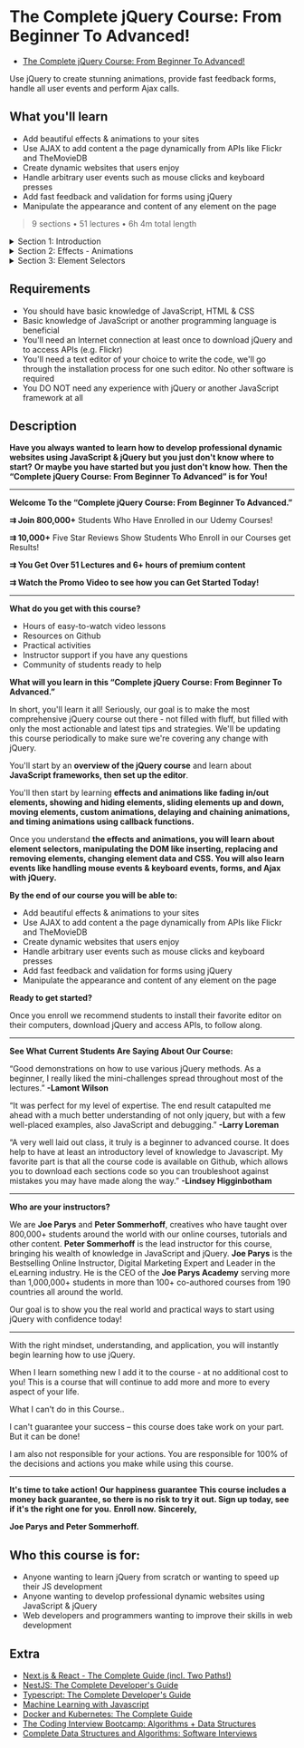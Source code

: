 # The Complete jQuery Course: From Beginner To Advanced!

- [The Complete jQuery Course: From Beginner To Advanced!](https://www.udemy.com/course/jquery-tutorial/)

Use jQuery to create stunning animations, provide fast feedback forms, handle all user events and perform Ajax calls.

##  What you'll learn
-   Add beautiful effects & animations to your sites
-   Use AJAX to add content a the page dynamically from APIs like Flickr and TheMovieDB
-   Create dynamic websites that users enjoy
-   Handle arbitrary user events such as mouse clicks and keyboard presses
-   Add fast feedback and validation for forms using jQuery
-   Manipulate the appearance and content of any element on the page

> 9 sections • 51 lectures • 6h 4m total length

<details>
  <summary> Section 1: Introduction </summary>

  1. Welcome To The Complete jQuery Course! Learn What This Course Can Do For You!  
  2. How To Use This Course To Gain Its Maximum Benefits & Learn jQuery Quickly 
  3. A Quick Overview of JavaScript and jQuery
  4. [Overview of JavaScript Frameworks](contents/4_Overview-of-JavaScript-Frameworks.md)
  5. Setting Up The Editor
  6. [Code is Accessible on GitHub](contents/6_Code-is-Accessible-on-GitHub.md)
</details>

<details>
  <summary> Section 2: Effects - Animations </summary>

  7. [Setting Up The jQuery Project](contents/7_Setting-Up-The-jQuery-Project.md)   
  
</details>

<details>
  <summary> Section 3: Element Selectors </summary>

  17. Using CSS Selectors in jQuery   
</details>



##  Requirements
- You should have basic knowledge of JavaScript, HTML & CSS
- Basic knowledge of JavaScript or another programming language is beneficial
- You'll need an Internet connection at least once to download jQuery and to access APIs (e.g. Flickr)
- You'll need a text editor of your choice to write the code, we'll go through the installation process for one such editor. No other software is required
- You DO NOT need any experience with jQuery or another JavaScript framework at all

##  Description

**Have you always wanted to learn how to develop professional dynamic websites using JavaScript & jQuery but you just don't know where to start?**
**Or maybe you have started but you just don't know how.**
**Then the “Complete jQuery Course: From Beginner To Advanced” is for You!**

_________________________________________________________________________

**Welcome To the “Complete jQuery Course: From Beginner To Advanced.”**

**⇉ Join 800,000+** Students Who Have Enrolled in our Udemy Courses!

**⇉ 10,000+** Five Star Reviews Show Students Who Enroll in our Courses get Results!

**⇉ You Get Over 51 Lectures and 6+ hours of premium content**

**⇉ Watch the Promo Video to see how you can Get Started Today!**
_________________________________________________________________________

**What do you get with this course?**
-   Hours of easy-to-watch video lessons
-   Resources on Github
-   Practical activities
-   Instructor support if you have any questions
-   Community of students ready to help

**What will you learn in this “Complete jQuery Course: From Beginner To Advanced.”**

In short, you'll learn it all! Seriously, our goal is to make the most comprehensive jQuery course out there - not filled with fluff, but filled with only the most actionable and latest tips and strategies. We'll be updating this course periodically to make sure we're covering any change with jQuery.

You'll start by an **overview of the jQuery course** and learn about **JavaScript frameworks, then set up the editor**.

You'll then start by learning **effects and animations like fading in/out elements, showing and hiding elements, sliding elements up and down, moving elements, custom animations, delaying and chaining animations, and timing animations using callback functions.**

Once you understand **the effects and animations, you will learn about element selectors, manipulating the DOM like inserting, replacing and removing elements, changing element data and CSS. You will also learn events like handling mouse events & keyboard events, forms, and Ajax with jQuery.**

**By the end of our course you will be able to:**

-   Add beautiful effects & animations to your sites
-   Use AJAX to add content a the page dynamically from APIs like Flickr and TheMovieDB
-   Create dynamic websites that users enjoy
-   Handle arbitrary user events such as mouse clicks and keyboard presses
-   Add fast feedback and validation for forms using jQuery
-   Manipulate the appearance and content of any element on the page

**Ready to get started?**

Once you enroll we recommend students to install their favorite editor on their computers, download jQuery and access APIs, to follow along.
_____

**See What Current Students Are Saying About Our Course:**

“Good demonstrations on how to use various jQuery methods. As a beginner, I really liked the mini-challenges spread throughout most of the lectures.”
**-Lamont Wilson**

“It was perfect for my level of expertise. The end result catapulted me ahead with a much better understanding of not only jquery, but with a few well-placed examples, also JavaScript and debugging.”
**-Larry Loreman**

“A very well laid out class, it truly is a beginner to advanced course. It does help to have at least an introductory level of knowledge to Javascript. My favorite part is that all the course code is available on Github, which allows you to download each sections code so you can troubleshoot against mistakes you may have made along the way.”
**-Lindsey Higginbotham**
_____

**Who are your instructors?**

We are **Joe Parys** and **Peter Sommerhoff**, creatives who have taught over 800,000+ students around the world with our online courses, tutorials and other content. **Peter Sommerhoff** is the lead instructor for this course, bringing his wealth of knowledge in JavaScript and jQuery. **Joe Parys** is the Bestselling Online Instructor, Digital Marketing Expert and Leader in the eLearning industry. He is the CEO of the **Joe Parys Academy** serving more than 1,000,000+ students in more than 100+ co-authored courses from 190 countries all around the world.

Our goal is to show you the real world and practical ways to start using jQuery with confidence today!

_________________________________________________________________________

With the right mindset, understanding, and application, you will instantly begin learning how to use jQuery.

When I learn something new I add it to the course - at no additional cost to you! This is a course that will continue to add more and more to every aspect of your life.

What I can't do in this Course..

I can't guarantee your success – this course does take work on your part. But it can be done!

I am also not responsible for your actions. You are responsible for 100% of the decisions and actions you make while using this course.

_________________________________________________________________________

**It's time to take action!**
**Our happiness guarantee**
**This course includes a money back guarantee, so there is no risk to try it out. Sign up today, see if it's the right one for you.**
**Enroll now.**
**Sincerely,**

**Joe Parys and Peter Sommerhoff.**

##  Who this course is for:

-   Anyone wanting to learn jQuery from scratch or wanting to speed up their JS development
-   Anyone wanting to develop professional dynamic websites using JavaScript & jQuery
-   Web developers and programmers wanting to improve their skills in web development

## Extra

-   [Next.js & React - The Complete Guide (incl. Two Paths!)](https://github.com/ShuhanCode/art-javascript/tree/main/Curricula/nextjs)
-   [NestJS: The Complete Developer's Guide](https://www.udemy.com/course/nestjs-the-complete-developers-guide/?couponCode=ADCE6741CC-BONUS)
-   [Typescript: The Complete Developer's Guide](https://www.udemy.com/course/typescript-the-complete-developers-guide)
-   [Machine Learning with Javascript](https://www.udemy.com/course/machine-learning-with-javascript/)
-   [Docker and Kubernetes: The Complete Guide](https://www.udemy.com/course/docker-and-kubernetes-the-complete-guide)
-   [The Coding Interview Bootcamp: Algorithms + Data Structures](https://www.udemy.com/course/coding-interview-bootcamp-algorithms-and-data-structure)
-   [Complete Data Structures and Algorithms: Software Interviews](https://www.udemy.com/course/data-structures-and-algorithms-software-interviews/)



